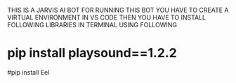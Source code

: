 THIS IS A JARVIS AI BOT 
FOR RUNNING THIS BOT YOU HAVE TO CREATE A VIRTUAL ENVIRONMENT IN VS CODE
THEN YOU HAVE TO INSTALL FOLLOWING LIBRARIES IN TERMINAL USING FOLLOWING
# pip install playsound==1.2.2
#pip install Eel
